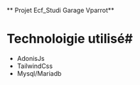 ** Projet Ecf_Studi Garage Vparrot**

# Technoloigie utilisé#

* AdonisJs
* TailwindCss
* Mysql/Mariadb
